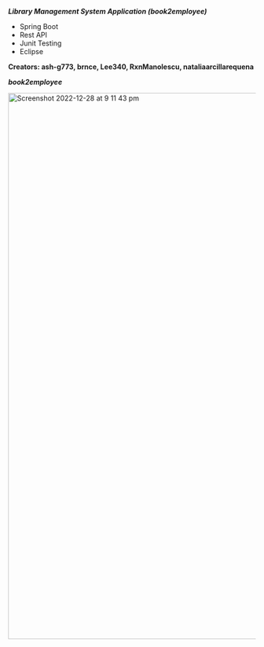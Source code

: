 ***Library Management System Application (book2employee)***

- Spring Boot
- Rest API
- Junit Testing
- Eclipse

**Creators: ash-g773, brnce, Lee340, RxnManolescu, nataliaarcillarequena**


**_book2employee_**

<img width="1113" alt="Screenshot 2022-12-28 at 9 11 43 pm" src="https://user-images.githubusercontent.com/66827220/209873180-bbc506e1-2dd1-4819-91ee-bbc32323ca63.png">



